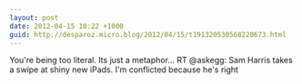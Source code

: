```yaml
---
layout: post
date: 2012-04-15 10:22 +1000
guid: http://desparoz.micro.blog/2012/04/15/t191320530568220673.html
---
```

You're being too literal. Its just a metaphor... RT @askegg: Sam Harris takes a swipe at shiny new iPads. I'm conflicted because he's right
